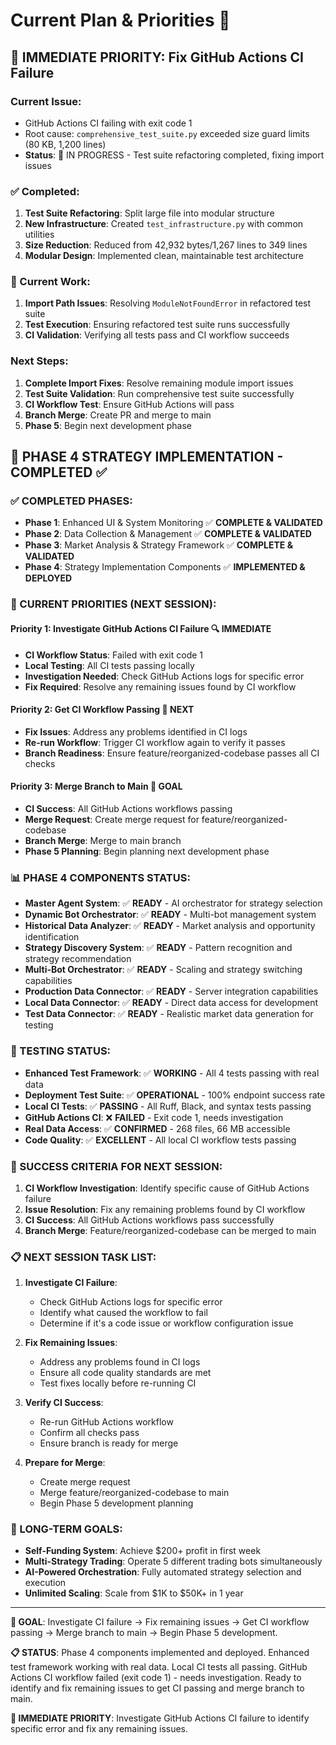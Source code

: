 # Current Plan & Priorities 🎯

## **🚨 IMMEDIATE PRIORITY: Fix GitHub Actions CI Failure**

### **Current Issue:**
- GitHub Actions CI failing with exit code 1
- Root cause: `comprehensive_test_suite.py` exceeded size guard limits (80 KB, 1,200 lines)
- **Status**: 🔄 IN PROGRESS - Test suite refactoring completed, fixing import issues

### **✅ Completed:**
1. **Test Suite Refactoring**: Split large file into modular structure
2. **New Infrastructure**: Created `test_infrastructure.py` with common utilities
3. **Size Reduction**: Reduced from 42,932 bytes/1,267 lines to 349 lines
4. **Modular Design**: Implemented clean, maintainable test architecture

### **🔄 Current Work:**
1. **Import Path Issues**: Resolving `ModuleNotFoundError` in refactored test suite
2. **Test Execution**: Ensuring refactored test suite runs successfully
3. **CI Validation**: Verifying all tests pass and CI workflow succeeds

### **Next Steps:**
1. **Complete Import Fixes**: Resolve remaining module import issues
2. **Test Suite Validation**: Run comprehensive test suite successfully
3. **CI Workflow Test**: Ensure GitHub Actions will pass
4. **Branch Merge**: Create PR and merge to main
5. **Phase 5**: Begin next development phase

## **🎯 PHASE 4 STRATEGY IMPLEMENTATION - COMPLETED ✅**

### **✅ COMPLETED PHASES:**
- **Phase 1**: Enhanced UI & System Monitoring ✅ **COMPLETE & VALIDATED**
- **Phase 2**: Data Collection & Management ✅ **COMPLETE & VALIDATED**  
- **Phase 3**: Market Analysis & Strategy Framework ✅ **COMPLETE & VALIDATED**
- **Phase 4**: Strategy Implementation Components ✅ **IMPLEMENTED & DEPLOYED**

### **🎯 CURRENT PRIORITIES (NEXT SESSION):**

#### **Priority 1: Investigate GitHub Actions CI Failure** 🔍 **IMMEDIATE**
- **CI Workflow Status**: Failed with exit code 1
- **Local Testing**: All CI tests passing locally
- **Investigation Needed**: Check GitHub Actions logs for specific error
- **Fix Required**: Resolve any remaining issues found by CI workflow

#### **Priority 2: Get CI Workflow Passing** 🔄 **NEXT**
- **Fix Issues**: Address any problems identified in CI logs
- **Re-run Workflow**: Trigger CI workflow again to verify it passes
- **Branch Readiness**: Ensure feature/reorganized-codebase passes all CI checks

#### **Priority 3: Merge Branch to Main** 🚀 **GOAL**
- **CI Success**: All GitHub Actions workflows passing
- **Merge Request**: Create merge request for feature/reorganized-codebase
- **Branch Merge**: Merge to main branch
- **Phase 5 Planning**: Begin planning next development phase

### **📊 PHASE 4 COMPONENTS STATUS:**
- **Master Agent System**: ✅ **READY** - AI orchestrator for strategy selection
- **Dynamic Bot Orchestrator**: ✅ **READY** - Multi-bot management system
- **Historical Data Analyzer**: ✅ **READY** - Market analysis and opportunity identification
- **Strategy Discovery System**: ✅ **READY** - Pattern recognition and strategy recommendation
- **Multi-Bot Orchestrator**: ✅ **READY** - Scaling and strategy switching capabilities
- **Production Data Connector**: ✅ **READY** - Server integration capabilities
- **Local Data Connector**: ✅ **READY** - Direct data access for development
- **Test Data Connector**: ✅ **READY** - Realistic market data generation for testing

### **🧪 TESTING STATUS:**
- **Enhanced Test Framework**: ✅ **WORKING** - All 4 tests passing with real data
- **Deployment Test Suite**: ✅ **OPERATIONAL** - 100% endpoint success rate
- **Local CI Tests**: ✅ **PASSING** - All Ruff, Black, and syntax tests passing
- **GitHub Actions CI**: ❌ **FAILED** - Exit code 1, needs investigation
- **Real Data Access**: ✅ **CONFIRMED** - 268 files, 66 MB accessible
- **Code Quality**: ✅ **EXCELLENT** - All local CI workflow tests passing

### **🎯 SUCCESS CRITERIA FOR NEXT SESSION:**
1. **CI Workflow Investigation**: Identify specific cause of GitHub Actions failure
2. **Issue Resolution**: Fix any remaining problems found by CI workflow
3. **CI Success**: All GitHub Actions workflows pass successfully
4. **Branch Merge**: Feature/reorganized-codebase can be merged to main

### **📋 NEXT SESSION TASK LIST:**
1. **Investigate CI Failure**:
   - Check GitHub Actions logs for specific error
   - Identify what caused the workflow to fail
   - Determine if it's a code issue or workflow configuration issue

2. **Fix Remaining Issues**:
   - Address any problems found in CI logs
   - Ensure all code quality standards are met
   - Test fixes locally before re-running CI

3. **Verify CI Success**:
   - Re-run GitHub Actions workflow
   - Confirm all checks pass
   - Ensure branch is ready for merge

4. **Prepare for Merge**:
   - Create merge request
   - Merge feature/reorganized-codebase to main
   - Begin Phase 5 development planning

### **🚀 LONG-TERM GOALS:**
- **Self-Funding System**: Achieve $200+ profit in first week
- **Multi-Strategy Trading**: Operate 5 different trading bots simultaneously
- **AI-Powered Orchestration**: Fully automated strategy selection and execution
- **Unlimited Scaling**: Scale from $1K to $50K+ in 1 year

---

**🎯 GOAL**: Investigate CI failure → Fix remaining issues → Get CI workflow passing → Merge branch to main → Begin Phase 5 development.

**📋 STATUS**: Phase 4 components implemented and deployed. Enhanced test framework working with real data. Local CI tests all passing. GitHub Actions CI workflow failed (exit code 1) - needs investigation. Ready to identify and fix remaining issues to get CI passing and merge branch to main.

**🚨 IMMEDIATE PRIORITY**: Investigate GitHub Actions CI failure to identify specific error and fix any remaining issues.
